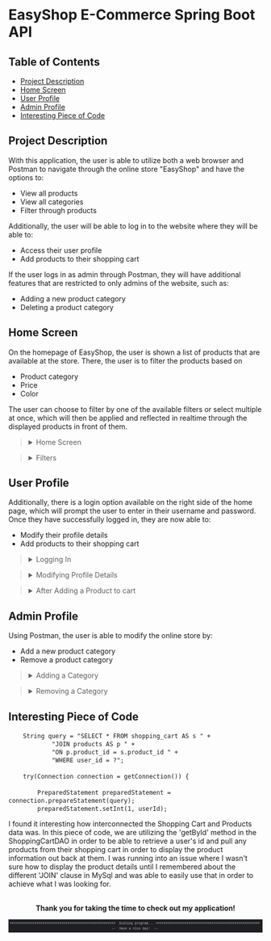 # EasyShop E-Commerce Spring Boot API

## Table of Contents
- [Project Description](https://github.com/alyu15/CapstoneThree_ECommerce?tab=readme-ov-file#project-description)
- [Home Screen](https://github.com/alyu15/CapstoneThree_ECommerce?tab=readme-ov-file#home-screen)
- [User Profile](https://github.com/alyu15/CapstoneThree_ECommerce?tab=readme-ov-file#user-profile)
- [Admin Profile](https://github.com/alyu15/CapstoneThree_ECommerce?tab=readme-ov-file#admin-profile)
- [Interesting Piece of Code](https://github.com/alyu15/CapstoneThree_ECommerce?tab=readme-ov-file#interesting-piece-of-code)

## Project Description

With this application, the user is able to utilize both a web browser and Postman to navigate through the online store "EasyShop"
and have the options to:

- View all products
- View all categories
- Filter through products

Additionally, the user will be able to log in to the website where they will be able to:

- Access their user profile
- Add products to their shopping cart

If the user logs in as admin through Postman, they will have additional features that are restricted to only admins of the website,
such as:

- Adding a new product category
- Deleting a product category

## Home Screen

On the homepage of EasyShop, the user is shown a list of products that are available at the store. There, the user is 
to filter the products based on 

- Product category
- Price
- Color

The user can choose to filter by one of the available filters or select multiple at once, 
which will then be applied and reflected in realtime through the displayed products in front of them.


><details>
><summary> Home Screen </summary>
>
> ![HomeScreen](https://github.com/alyu15/CapstoneThree_ECommerce/blob/01afcd71944ff144b9bf8310a55ffe93d5f6b6ec/images/HomeScreen.JPG)
>
></details>

><details>
><summary> Filters </summary>
>
>><details>
>><summary> Filtering By Category </summary>
>>
>> ![CategoryFilter](https://github.com/alyu15/CapstoneThree_ECommerce/blob/01afcd71944ff144b9bf8310a55ffe93d5f6b6ec/images/CategoryFilter.JPG)
>></details>
>
>><details>
>><summary> Filtering By Price </summary>
>>
>> ![PriceFilter](https://github.com/alyu15/CapstoneThree_ECommerce/blob/01afcd71944ff144b9bf8310a55ffe93d5f6b6ec/images/PriceFilter.JPG)
>></details>
>
>><details>
>><summary> Filtering By Color </summary>
>>
>> ![ColorFilter](https://github.com/alyu15/CapstoneThree_ECommerce/blob/01afcd71944ff144b9bf8310a55ffe93d5f6b6ec/images/ColorFilter.JPG)
>></details>
>
>><details>
>><summary> Applying All Filters </summary>
>>
>> ![AllFilters](https://github.com/alyu15/CapstoneThree_ECommerce/blob/01afcd71944ff144b9bf8310a55ffe93d5f6b6ec/images/AllFilters.JPG)
>></details>
></details>

## User Profile

Additionally, there is a login option available on the right side of the home page, which will prompt the user to enter
in their username and password. Once they have successfully logged in, they are now able to:

- Modify their profile details
- Add products to their shopping cart

><details>
><summary> Logging In </summary>
>
>><details>
>><summary> Login Prompt </summary>
>>
>> ![LoginPrompt](https://github.com/alyu15/CapstoneThree_ECommerce/blob/01afcd71944ff144b9bf8310a55ffe93d5f6b6ec/images/LoggingIn.JPG)
>></details>
>
>><details>
>><summary> After Logging In </summary>
>>
>> ![AfterLogin](https://github.com/alyu15/CapstoneThree_ECommerce/blob/01afcd71944ff144b9bf8310a55ffe93d5f6b6ec/images/AfterLoggingIn.JPG)
>></details>
></details>

><details>
><summary> Modifying Profile Details </summary>
>
>><details>
>><summary> Before Modifying Profile </summary>
>>
>> ![UnmodifiedProfile](https://github.com/alyu15/CapstoneThree_ECommerce/blob/01afcd71944ff144b9bf8310a55ffe93d5f6b6ec/images/ProfilePage.JPG)
>>
>></details>
>
>><details>
>><summary> After Modifying Profile </summary>
>>
>> ![ModifiedProfile](https://github.com/alyu15/CapstoneThree_ECommerce/blob/01afcd71944ff144b9bf8310a55ffe93d5f6b6ec/images/UpdatedProfile.JPG)
>>
></details>
></details>

><details>
><summary> After Adding a Product to cart </summary>
>
> ![AddProductToCart](https://github.com/alyu15/CapstoneThree_ECommerce/blob/01afcd71944ff144b9bf8310a55ffe93d5f6b6ec/images/ShoppingCart.JPG)
>
></details>

## Admin Profile

Using Postman, the user is able to modify the online store by:

- Add a new product category
- Remove a product category

><details>
><summary> Adding a Category </summary>
>
>><details>
>><summary> New Category On Postman </summary>
>>
>> ![NewCategoryOnPostman](https://github.com/alyu15/CapstoneThree_ECommerce/blob/01afcd71944ff144b9bf8310a55ffe93d5f6b6ec/images/AddCategory.JPG)
>></details>
>
>><details>
>><summary> New Category On Website </summary>
>>
>> ![NewCategoryOnWebsite](https://github.com/alyu15/CapstoneThree_ECommerce/blob/01afcd71944ff144b9bf8310a55ffe93d5f6b6ec/images/NewCategory.JPG)
></details>
></details>

><details>
><summary> Removing a Category </summary>
>
> ![DeleteCategory](https://github.com/alyu15/CapstoneThree_ECommerce/blob/01afcd71944ff144b9bf8310a55ffe93d5f6b6ec/images/DeleteCategory.JPG)
>
></details>

## Interesting Piece of Code

```
    String query = "SELECT * FROM shopping_cart AS s " +
            "JOIN products AS p " +
            "ON p.product_id = s.product_id " +
            "WHERE user_id = ?";
    
    try(Connection connection = getConnection()) {
    
        PreparedStatement preparedStatement = connection.prepareStatement(query);
        preparedStatement.setInt(1, userId);
```

I found it interesting how interconnected the Shopping Cart and Products data was. In this piece of code, we are
utilizing the 'getById' method in the ShoppingCartDAO in order to be able to retrieve a user's id and pull any products
from their shopping cart in order to display the product information out back at them. I was running into an issue where
I wasn't sure how to display the product details until I remembered about the different 'JOIN' clause in MySql and was
able to easily use that in order to achieve what I was looking for.

<br>
<div align="center">
<b>Thank you for taking the time to check out my application!</b>

![Exit](https://github.com/alyu15/CapstoneThree_ECommerce/blob/01afcd71944ff144b9bf8310a55ffe93d5f6b6ec/images/Exit.JPG)
</div>
